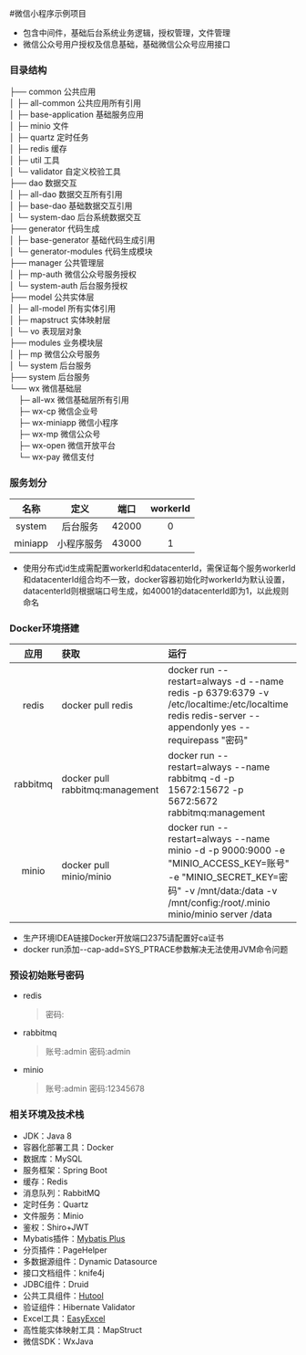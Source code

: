 #微信小程序示例项目
* 包含中间件，基础后台系统业务逻辑，授权管理，文件管理
* 微信公众号用户授权及信息基础，基础微信公众号应用接口

### 目录结构
├── common 公共应用<br>
│   ├─ all-common 公共应用所有引用<br>
│   ├─ base-application 基础服务应用<br>
│   ├─ minio 文件<br>
│   ├─ quartz 定时任务<br>
│   ├─ redis 缓存<br>
│   ├─ util 工具<br>
│   └─ validator 自定义校验工具<br>
├── dao 数据交互<br>
│   ├─ all-dao 数据交互所有引用<br>
│   ├─ base-dao 基础数据交互引用<br>
│   └─ system-dao 后台系统数据交互<br>
├── generator 代码生成<br>
│   ├─ base-generator 基础代码生成引用<br>
│   └─ generator-modules 代码生成模块<br>
├── manager 公共管理层<br>
│   ├─ mp-auth 微信公众号服务授权<br>
│   └─ system-auth 后台服务授权<br>
├── model 公共实体层<br>
│   ├─ all-model 所有实体引用<br>
│   ├─ mapstruct 实体映射层<br>
│   └─ vo 表现层对象<br>
├── modules 业务模块层<br>
│   ├─ mp 微信公众号服务<br>
│   └─ system 后台服务<br>
├── system 后台服务<br>
└── wx 微信基础层<br>
&nbsp;&nbsp; &nbsp;├─ all-wx 微信基础层所有引用<br>
&nbsp;&nbsp; &nbsp;├─ wx-cp 微信企业号<br>
&nbsp;&nbsp; &nbsp;├─ wx-miniapp 微信小程序<br>
&nbsp;&nbsp; &nbsp;├─ wx-mp 微信公众号<br>
&nbsp;&nbsp; &nbsp;├─ wx-open 微信开放平台<br>
&nbsp;&nbsp; &nbsp;└─ wx-pay 微信支付<br>

### 服务划分
|名称|定义|端口|workerId|
|:----: |:----:|:----:|:----:|
|system|后台服务|42000|0|
|miniapp|小程序服务|43000|1|

* 使用分布式id生成需配置workerId和datacenterId，需保证每个服务workerId和datacenterId组合均不一致，docker容器初始化时workerId为默认设置，datacenterId则根据端口号生成，如40001的datacenterId即为1，以此规则命名

### Docker环境搭建
|应用|获取|运行|
|:----:|:-----|:-----|
|redis|docker pull redis|docker run --restart=always -d --name redis -p 6379:6379 -v /etc/localtime:/etc/localtime redis redis-server --appendonly yes --requirepass "密码"|
|rabbitmq|docker pull rabbitmq:management|docker run --restart=always --name rabbitmq -d -p 15672:15672 -p 5672:5672 rabbitmq:management|
|minio|docker pull minio/minio|docker run --restart=always --name minio -d -p 9000:9000 -e "MINIO_ACCESS_KEY=账号" -e "MINIO_SECRET_KEY=密码" -v /mnt/data:/data -v /mnt/config:/root/.minio minio/minio server /data|

* 生产环境IDEA链接Docker开放端口2375请配置好ca证书
* docker run添加--cap-add=SYS_PTRACE参数解决无法使用JVM命令问题

### 预设初始账号密码
* redis 
  >密码:
* rabbitmq
  >账号:admin
  >密码:admin
* minio
  >账号:admin
  >密码:12345678
  
 ### 相关环境及技术栈
 * JDK：Java 8
 * 容器化部署工具：Docker
 * 数据库：MySQL
 * 服务框架：Spring Boot
 * 缓存：Redis
 * 消息队列：RabbitMQ
 * 定时任务：Quartz
 * 文件服务：Minio
 * 鉴权：Shiro+JWT
 * Mybatis插件：[Mybatis Plus](https://baomidou.com/guide/)
 * 分页插件：PageHelper
 * 多数据源组件：Dynamic Datasource
 * 接口文档组件：knife4j
 * JDBC组件：Druid 
 * 公共工具组件：[Hutool](https://www.hutool.cn/docs/#/) 
 * 验证组件：Hibernate Validator
 * Excel工具：[EasyExcel](https://www.yuque.com/easyexcel/doc/easyexcel)
 * 高性能实体映射工具：MapStruct
 * 微信SDK：WxJava